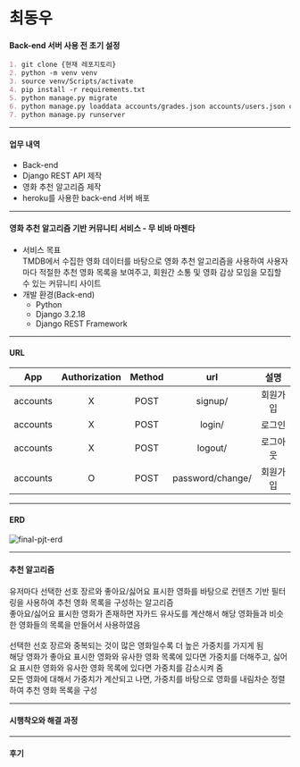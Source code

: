 # 최동우

#### Back-end 서버 사용 전 초기 설정
```markdown
1. git clone {현재 레포지토리}
2. python -m venv venv
3. source venv/Scripts/activate
4. pip install -r requirements.txt
5. python manage.py migrate
6. python manage.py loaddata accounts/grades.json accounts/users.json communities/articletags.json movies/genres.json movies/movies.json movies/videos.json movies/keywords.json
7. python manage.py runserver
```
<hr>

#### 업무 내역
- Back-end
- Django REST API 제작
- 영화 추천 알고리즘 제작
- heroku를 사용한 back-end 서버 배포

<hr>

#### 영화 추천 알고리즘 기반 커뮤니티 서비스 - 무 비바 마젠타
- 서비스 목표<br>
TMDB에서 수집한 영화 데이터를 바탕으로 영화 추천 알고리즘을 사용하여 사용자 마다 적절한 추천 영화 목록을 보여주고, 회원간 소통 및 영화 감상 모임을 모집할 수 있는 커뮤니티 사이트<br>
- 개발 환경(Back-end)
    - Python<br>
    - Django 3.2.18<br>
    - Django REST Framework

<hr>

#### URL

|App|Authorization|Method|url|설명|
|:---:|:---:|:---:|:---:|:---:|
| accounts | X | POST | signup/ | 회원가입 |
| accounts | X | POST | login/ | 로그인 |
| accounts | X | POST | logout/ | 로그아웃 |
| accounts | O | POST | password/change/ | 회원가입 |

<hr>

#### ERD
![final-pjt-erd](https://github.com/woodong27/SSAFY_Final/assets/122415763/b24c2b42-2aa1-45d5-92f4-ddd90e97c20b)

<hr>

#### 추천 알고리즘
유저마다 선택한 선호 장르와 좋아요/싫어요 표시한 영화를 바탕으로 컨텐츠 기반 필터링을 사용하여 추천 영화 목록을 구성하는 알고리즘<br>
좋아요/싫어요 표시한 영화가 존재하면 자카드 유사도를 계산해서 해당 영화들과 비슷한 영화들의 목록을 만들어서 사용하였음<br>
<br>
선택한 선호 장르와 중복되는 것이 많은 영화일수록 더 높은 가중치를 가지게 됨<br>
해당 영화가 좋아요 표시한 영화와 유사한 영화 목록에 있다면 가중치를 더해주고, 싫어요 표시한 영화와 유사한 영화 목록에 있다면 가중치를 감소시켜 줌<br>
모든 영화에 대해서 가중치가 계산되고 나면, 가중치를 바탕으로 영화를 내림차순 정렬하여 추천 영화 목록을 구성

<hr>

#### 시행착오와 해결 과정

<hr>

#### 후기
